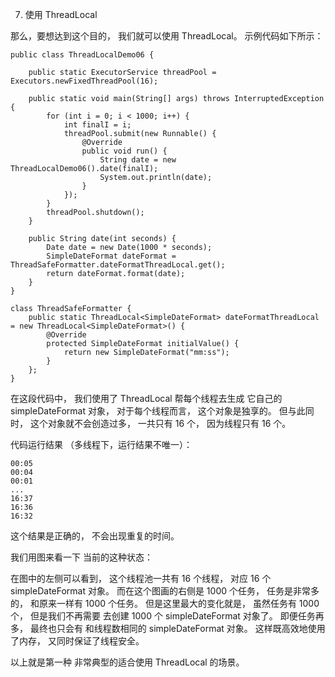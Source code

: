 
7. 使用 ThreadLocal

那么，要想达到这个目的，
我们就可以使用 ThreadLocal。
示例代码如下所示：
  
```
public class ThreadLocalDemo06 {

    public static ExecutorService threadPool = Executors.newFixedThreadPool(16);

    public static void main(String[] args) throws InterruptedException {
        for (int i = 0; i < 1000; i++) {
            int finalI = i;
            threadPool.submit(new Runnable() {
                @Override
                public void run() {
                    String date = new ThreadLocalDemo06().date(finalI);
                    System.out.println(date);
                }
            });
        }
        threadPool.shutdown();
    }

    public String date(int seconds) {
        Date date = new Date(1000 * seconds);
        SimpleDateFormat dateFormat = ThreadSafeFormatter.dateFormatThreadLocal.get();
        return dateFormat.format(date);
    }
}

class ThreadSafeFormatter {
    public static ThreadLocal<SimpleDateFormat> dateFormatThreadLocal = new ThreadLocal<SimpleDateFormat>() {
        @Override
        protected SimpleDateFormat initialValue() {
            return new SimpleDateFormat("mm:ss");
        }
    };
}
```

在这段代码中，
我们使用了 ThreadLocal 
帮每个线程去生成
它自己的 
simpleDateFormat 对象，
对于每个线程而言，
这个对象是独享的。
但与此同时，
这个对象就不会创造过多，
一共只有 16 个，
因为线程只有 16 个。

代码运行结果
（多线程下，运行结果不唯一）：

```
00:05
00:04
00:01
...
16:37
16:36
16:32
```

这个结果是正确的，
不会出现重复的时间。

我们用图来看一下
当前的这种状态：

在图中的左侧可以看到，
这个线程池一共有 16 个线程，
对应 16 个 
simpleDateFormat 对象。
而在这个图画的右侧是 1000 个任务，
任务是非常多的，
和原来一样有 1000 个任务。
但是这里最大的变化就是，
虽然任务有 1000 个，
但是我们不再需要
去创建 1000 个 
simpleDateFormat 对象了。
即便任务再多，
最终也只会有
和线程数相同的
simpleDateFormat 对象。
这样既高效地使用了内存，
又同时保证了线程安全。

以上就是第一种
非常典型的适合使用
ThreadLocal 的场景。

